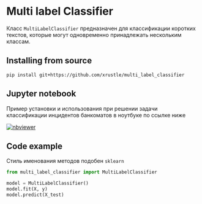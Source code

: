 # Multi label Classifier

Класс `MultiLabelClassifier` предназначен для классификации коротких текстов, которые могут одновременно принадлежать нескольким классам.

## Installing from source

```pip install git+https://github.com/xrustle/multi_label_classifier```

## Jupyter notebook
Пример установки и использования при решении задачи классификации инцидентов банкоматов в ноутбуке по ссылке ниже

[![nbviewer](https://raw.githubusercontent.com/jupyter/design/master/logos/Badges/nbviewer_badge.svg)](https://nbviewer.jupyter.org/github/xrustle/multi_label_classifier/blob/master/test_module.ipynb)

## Code example
Стиль именования методов подобен `sklearn`
```python
from multi_label_classifier import MultiLabelClassifier

model = MultiLabelClassifier()
model.fit(X, y)
model.predict(X_test)
```
